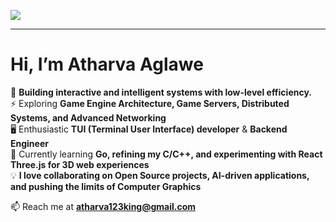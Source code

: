 ![][img1]

[img1]: https://github.com/SadmanYasar/nutritionist-ai-app/assets/67522140/c67bd34c-082e-4343-a5e8-cb0bf7f37ee4


---
# Hi, I’m Atharva Aglawe  

🚀 **Building interactive and intelligent systems with low-level efficiency.**  
⚡ Exploring **Game Engine Architecture, Game Servers, Distributed Systems, and Advanced Networking**  
🖥️ Enthusiastic **TUI (Terminal User Interface) developer** & **Backend Engineer**  
🔧 Currently learning **Go, refining my C/C++, and experimenting with React Three.js for 3D web experiences**  
💡 **I love collaborating on Open Source projects, AI-driven applications, and pushing the limits of Computer Graphics**  

📫 Reach me at **atharva123king@gmail.com**